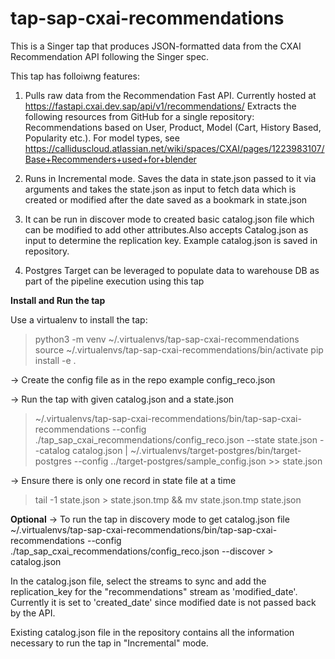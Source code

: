 # tap-sap-cxai-recommendations

This is a Singer tap that produces JSON-formatted data from the CXAI Recommendation API following the Singer spec.

This tap has folloiwng features:

1. Pulls raw data from the Recommendation Fast API. Currently hosted at https://fastapi.cxai.dev.sap/api/v1/recommendations/
Extracts the following resources from GitHub for a single repository:
Recommendations based on User, Product, Model (Cart, History Based, Popularity etc.). For model types, see https://calliduscloud.atlassian.net/wiki/spaces/CXAI/pages/1223983107/Base+Recommenders+used+for+blender

2. Runs in Incremental mode. Saves the data in state.json passed to it via arguments and takes the state.json as input to fetch data which is created or modified after the date saved as a bookmark in state.json

3. It can be run in discover mode to created basic catalog.json file which can be modified to add other attributes.Also accepts Catalog.json as input to determine the replication key. Example catalog.json is saved in repository.

4. Postgres Target can be leveraged to populate data to warehouse DB as part of the pipeline execution using this tap

**Install and Run the tap**

Use a virtualenv to install the tap:

>python3 -m venv ~/.virtualenvs/tap-sap-cxai-recommendations 
>source ~/.virtualenvs/tap-sap-cxai-recommendations/bin/activate
>pip install -e .

-> Create the config file as in the repo example config_reco.json

-> Run the tap with given catalog.json and a state.json
>~/.virtualenvs/tap-sap-cxai-recommendations/bin/tap-sap-cxai-recommendations --config ./tap_sap_cxai_recommendations/config_reco.json --state state.json --catalog catalog.json   | ~/.virtualenvs/target-postgres/bin/target-postgres  --config ../target-postgres/sample_config.json >> state.json

-> Ensure there is only one record in state file at a time
>tail -1 state.json > state.json.tmp && mv state.json.tmp state.json

**Optional**
-> To run the tap in discovery mode to get catalog.json file
~/.virtualenvs/tap-sap-cxai-recommendations/bin/tap-sap-cxai-recommendations --config ./tap_sap_cxai_recommendations/config_reco.json --discover > catalog.json

In the catalog.json file, select the streams to sync and add the replication_key for the "recommendations" stream as 'modified_date'. Currently it is set to 'created_date' since modified date is not passed back by the API.

Existing catalog.json file in the repository contains all the information necessary to run the tap in "Incremental" mode.
